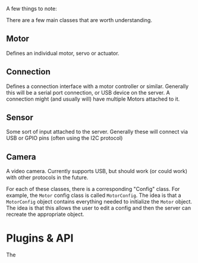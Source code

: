 

A few things to note:

There are a few main classes that are worth understanding.

## Motor
Defines an individual motor, servo or actuator.

## Connection
Defines a connection interface with a motor controller or similar. Generally this will be a serial port connection, or USB device on the server. A connection might (and usually will) have multiple Motors attached to it.

## Sensor
Some sort of input attached to the server. Generally these will connect via USB or GPIO pins (often using the I2C protocol)

## Camera
A video camera. Currently supports USB, but should work (or could work) with other protocols in the future.

For each of these classes, there is a corresponding "Config" class. For example, the `Motor` config class is called `MotorConfig`. The idea is that a `MotorConfig` object contains everything needed to initialize the `Motor` object. The idea is that this allows the user to edit a config and then the server can recreate the appropriate object.

# Plugins & API
The
